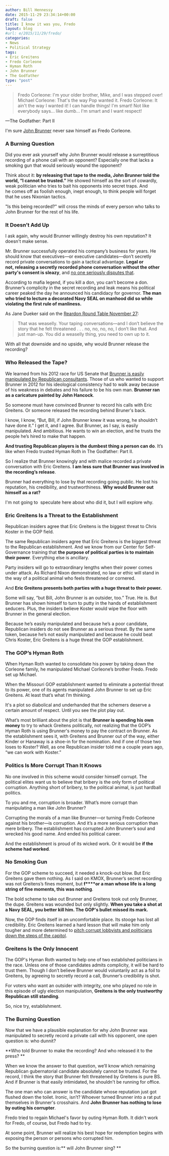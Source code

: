 ```yaml
---
author: Bill Hennessy
date: 2015-11-29 23:34:14+00:00
draft: false
title: I know it was you, Fredo
layout: blog
#url: e/2015/11/29/fredo/
categories:
- News
- Political Strategy
tags:
- Eric Greitens
- Fredo Corleone
- Hyman Roth
- John Brunner
- The Godfather
type: "post"
---
```


> Fredo Corleone: I'm your older brother, Mike, and I was stepped over!
Michael Corleone: That's the way Pop wanted it.
Fredo Corleone: It ain't the way I wanted it! I can handle things! I'm smart! Not like everybody says... like dumb... I'm smart and I want respect!

—The Godfather: Part II



I'm sure [John Brunner](https://hennessysview.com/2015/11/24/john-the-weasel-brunner/) never saw himself as Fredo Corleone.



### A Burning Question



Did you ever ask yourself why John Brunner would release a surreptitious recording of a phone call with an opponent? Especially one that lacks a smoking gun that would seriously wound the opponent?

Think about it: **by releasing that tape to the media, John Brunner told the world, “I cannot be trusted.”** He showed himself as the sort of cowardly, weak politician who tries to bait his opponents into secret traps. And he comes off as foolish enough, inept enough, to think people will forget that he uses Nixonian tactics.

"Is this being recorded?" will cross the minds of every person who talks to John Brunner for the rest of his life.



### It Doesn’t Add Up



I ask again, why would Brunner willingly destroy his own reputation? It doesn't make sense.

Mr. Brunner successfully operated his company’s business for years. He should know that executives—or executive candidates—don’t secretly record private conversations to gain a tactical advantage. **Legal or not, releasing a secretly recorded phone conversation without the other party's consent is sleazy**, and [no one seriously disputes that](https://www.quora.com/Is-it-legal-or-ethical-to-record-a-phone-conversation-so-that-I-can-more-easily-store-the-important-information-the-person-told-me).

According to mafia legend, if you kill a don, you can’t become a don. Brunner’s complicity in the secret recording and leak means his political career peaked the day he announced his candidacy for governor. **The man who tried to lecture a decorated Navy SEAL on manhood did so while violating the first rule of manliness.**

As Jane Dueker said on the [Reardon Round Table November 27](https://itunes.apple.com/us/podcast/mark-reardon-show/id868921937?mt=2):



> That was weaselly. Your taping conversations—and I don’t believe the story that he felt threatened . . . no, no, no, no, I don’t like that. And just man-up. You did a weaselly thing, you need to own up to it.



With all that downside and no upside, why would Brunner release the recording?



### Who Released the Tape?



We learned from his 2012 race for US Senate that [Brunner is easily manipulated by Republican consultants](https://hennessysview.com/2015/07/18/can-john-brunners-consultant-do-his-duty/). Those of us who wanted to support Brunner in 2012 for his ideological consistency had to walk away because of his weakness in debates and his failure to be his own man. **Brunner ran as a caricature painted by John Hancock**.

So someone must have convinced Brunner to record his calls with Eric Greitens. Or someone released the recording behind Bruner's back.

I know, I know, “But, Bill, if John Brunner knew it was wrong, he shouldn’t have done it.” I get it, and I agree. But Brunner, as I say, is easily manipulated. And ambitious. He wants to win an election, and he trusts the people he’s hired to make that happen.

**And trusting Republican players is the dumbest thing a person can do**. It’s like when Fredo trusted Hyman Roth in The Godfather: Part II.

So I realize that Brunner knowingly and with malice recorded a private conversation with Eric Greitens. **I am less sure that Brunner was involved in the recording’s release**.

Brunner had everything to lose by that recording going public. He lost his reputation, his credibility, and trustworthiness. **Why would Brunner out himself as a rat?**

I'm not going to  speculate here about who did it, but I will explore why.



### Eric Greitens Is a Threat to the Establishment



Republican insiders agree that Eric Greitens is the biggest threat to Chris Koster in the GOP field.

The same Republican insiders agree that Eric Greitens is the biggest threat to the Republican establishment. And we know from our Center for Self-Governance training that **the purpose of political parties is to maintain their power**. Everything else is ancillary.

Party insiders will go to extraordinary lengths when their power comes under attack. As Richard Nixon demonstrated, no law or ethic will stand in the way of a political animal who feels threatened or cornered.

And **Eric Greitens presents both parties with a huge threat to their power.**

Some will say, “but Bill, John Brunner is an outsider, too.” True. He is. But Brunner has shown himself to turn to putty in the hands of establishment seducers. Plus, the insiders believe Koster would wipe the floor with Brunner in the general election.

Because he’s easily manipulated and because he’s a poor candidate, Republican insiders do not see Brunner as a serious threat. By the same token, because he’s not easily manipulated and because he could beat Chris Koster, Eric Greitens is a huge threat the GOP establishment.



### The GOP’s Hyman Roth



When Hyman Roth wanted to consolidate his power by taking down the Corleone family, he manipulated Michael Corleone’s brother Fredo. Fredo set up Michael.

When the Missouri GOP establishment wanted to eliminate a potential threat to its power, one of its agents manipulated John Brunner to set up Eric Greitens. At least that’s what I’m thinking.

It's a plot so diabolical and underhanded that the schemers deserve a certain amount of respect. Until you see the plot play out.

What’s most brilliant about the plot is that **Brunner is spending his own money** to try to whack Greitens politically, not realizing that the GOP’s Hyman Roth is using Brunner's money to pay the contract on Brunner. As the establishment sees it, with Greitens and Brunner out of the way, either Kinder or Hanaway is a shoe-in for the nomination. And if one of those two loses to Koster? Well, as one Republican insider told me a couple years ago, “we can work with Koster.”



### Politics Is More Corrupt Than It Knows



No one involved in this scheme would consider himself corrupt. The political elites want us to believe that bribery is the only form of political corruption. Anything short of bribery, to the political animal, is just hardball politics.

To you and me, corruption is broader. What’s more corrupt than manipulating a man like John Brunner?

Corrupting the morals of a man like Brunner—or turning Fredo Corleone against his brother—is corruption. And it’s a more serious corruption than mere bribery. The establishment has corrupted John Brunner’s soul and wrecked his good name. And ended his political career.

And the establishment is proud of its wicked work. Or it would be **if the scheme had worked**.



### No Smoking Gun



For the GOP scheme to succeed, it needed a knock-out blow. But Eric Greitens gave them nothing. As I said on KMOX, Brunner’s secret recording was not Greitens’s fines moment, but **f****or a man whose life is a long string of fine moments, this was nothing**.

The bold scheme to take out Brunner and Greitens took out only Brunner, the dupe. Greitens was wounded but only slightly. **When you take a shot at a Navy SEAL, you better kill him. The GOP's bullet missed its mark.**

Now, the GOP finds itself in an uncomfortable place. Its stooge has lost all credibility. Eric Greitens learned a hard lesson that will make him only tougher and more determined to [pitch corrupt lobbyists and politicians down the steps of the capitol](https://stlouis.cbslocal.com/2015/09/26/eric-greitens-announces-run-for-governor/).



### Greitens Is the Only Innocent



The GOP's Hyman Roth wanted to help one of two established politicians in the race. Unless one of those candidates admits complicity, it will be hard to trust them. Though I don’t believe Brunner would voluntarily act as a foil to Greitens, by agreeing to secretly record a call, Brunner’s credibility is shot.

For voters who want an outsider with integrity, one who played no role in this episode of ugly election manipulation, **Greitens is the only trustworthy Republican still standing**.

So, nice try, establishment.



### The Burning Question



Now that we have a plausible explanation for why John Brunner was manipulated to secretly record a private call with his opponent, one open question is: who dunnit?

**Who told Brunner to make the recording? And who released it to the press? **

When we know the answer to that question, we’ll know which remaining Republican gubernatorial candidate absolutely cannot be trusted. For the record, I think the story that Brunner felt threatened by Greitens is pure BS. And if Brunner is that easily intimidated, he shouldn't be running for office.

The one man who can answer is the candidate whose reputation just got flushed down the toilet. Ironic, isn’t? Whoever turned Brunner into a rat put themselves in Brunner's crosshairs. And **John Brunner has nothing to lose by outing his corrupter**.

Fredo tried to regain Michael's favor by outing Hyman Roth. It didn't work for Fredo, of course, but Fredo had to try.

At some point, Brunner will realize his best hope for redemption begins with exposing the person or persons who corrupted him.

So the burning question is:** will John Brunner sing? **
